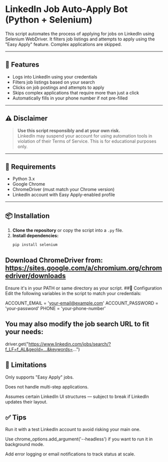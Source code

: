 # LinkedIn Job Auto-Apply Bot (Python + Selenium)

This script automates the process of applying for jobs on LinkedIn using Selenium WebDriver. It filters job listings and attempts to apply using the "Easy Apply" feature. Complex applications are skipped.

---

## 🚀 Features

- Logs into LinkedIn using your credentials
- Filters job listings based on your search
- Clicks on job postings and attempts to apply
- Skips complex applications that require more than just a click
- Automatically fills in your phone number if not pre-filled

---

## ⚠️ Disclaimer

> **Use this script responsibly and at your own risk.**  
LinkedIn may suspend your account for using automation tools in violation of their Terms of Service. This is for educational purposes only.

---

## 🧰 Requirements

- Python 3.x
- Google Chrome
- ChromeDriver (must match your Chrome version)
- LinkedIn account with Easy Apply-enabled profile

---

## 📦 Installation

1. **Clone the repository** or copy the script into a `.py` file.
2. **Install dependencies:**
   ```bash
   pip install selenium
## Download ChromeDriver from: https://sites.google.com/a/chromium.org/chromedriver/downloads
Ensure it's in your PATH or same directory as your script.
##🔧 Configuration
Edit the following variables in the script to match your credentials:

ACCOUNT_EMAIL = 'your-email@example.com'
ACCOUNT_PASSWORD = 'your-password'
PHONE = 'your-phone-number'
## You may also modify the job search URL to fit your needs:
driver.get("https://www.linkedin.com/jobs/search/?f_LF=f_AL&geoId=...&keywords=...")

## 🛑 Limitations
Only supports "Easy Apply" jobs.

Does not handle multi-step applications.

Assumes certain LinkedIn UI structures — subject to break if LinkedIn updates their layout.

## ✅ Tips
Run it with a test LinkedIn account to avoid risking your main one.

Use chrome_options.add_argument('--headless') if you want to run it in background mode.

Add error logging or email notifications to track status at scale.


